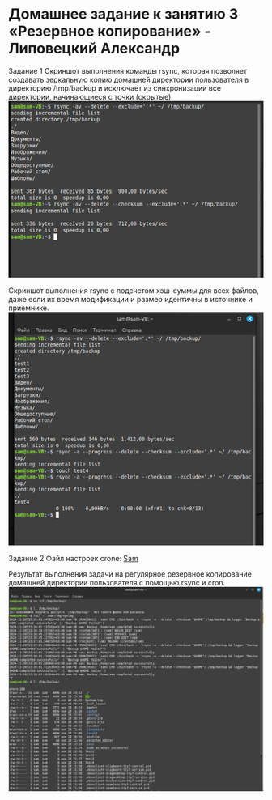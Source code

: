 # Домашнее задание к занятию 3 «Резервное копирование» - Липовецкий Александр  

Задание 1
Скриншот выполнения команды rsync, которая позволяет создавать зеркальную копию домашней директории пользователя в директорию /tmp/backup и исключает из синхронизации все директории, начинающиеся с точки (скрытые)  
![Скриншот1](https://github.com/AleksandrLipovetskiy/rsync/blob/main/2024-11-20_22-22-59.png)  

Скриншот выполнения rsync с подсчетом хэш-суммы для всех файлов, даже если их время модификации и размер идентичны в источнике и приемнике.  
![Скриншот2](https://github.com/AleksandrLipovetskiy/rsync/blob/main/2024-11-20_22-28-24.png)  

Задание 2
Файл настроек crone:
[Sam](https://github.com/AleksandrLipovetskiy/rsync/blob/main/sam)  

Результат выполнения задачи на регулярное резервное копирование домашней директории пользователя с помощью rsync и cron.  
![Скриншот3](https://github.com/AleksandrLipovetskiy/rsync/blob/main/2024-11-20_23-40-35.png)  
